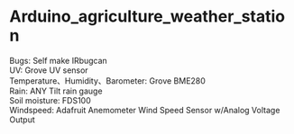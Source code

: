 # Arduino_agriculture_weather_station
Bugs: Self make IRbugcan  <br>
UV: Grove UV sensor  <br>
Temperature、Humidity、Barometer: Grove BME280  <br>
Rain: ANY Tilt rain gauge  <br>
Soil moisture: FDS100  <br>
Windspeed: Adafruit Anemometer Wind Speed Sensor w/Analog Voltage Output  <br>
